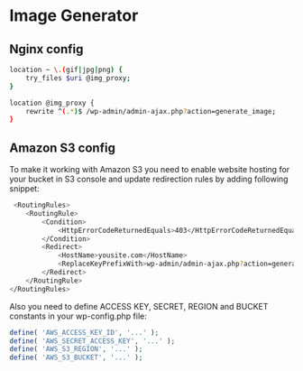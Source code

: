 # Image Generator

## Nginx config

```Bash
location ~ \.(gif|jpg|png) {
	try_files $uri @img_proxy;
}

location @img_proxy {
	rewrite ^(.*)$ /wp-admin/admin-ajax.php?action=generate_image;
}
```

## Amazon S3 config

To make it working with Amazon S3 you need to enable website hosting for your bucket in S3 console and update redirection rules by adding following snippet:

```Bash
 <RoutingRules>
	<RoutingRule>
		<Condition>
			<HttpErrorCodeReturnedEquals>403</HttpErrorCodeReturnedEquals >
		</Condition>
		<Redirect>
			<HostName>yousite.com</HostName>
			<ReplaceKeyPrefixWith>wp-admin/admin-ajax.php?action=generate_image&amp;provider=aws&amp;image=</ReplaceKeyPrefixWith>
		</Redirect>
	</RoutingRule>
</RoutingRules>
```

Also you need to define ACCESS KEY, SECRET, REGION and BUCKET constants in your wp-config.php file:

```PHP
define( 'AWS_ACCESS_KEY_ID', '...' );
define( 'AWS_SECRET_ACCESS_KEY', '...' );
define( 'AWS_S3_REGION', '...' );
define( 'AWS_S3_BUCKET', '...' );
```